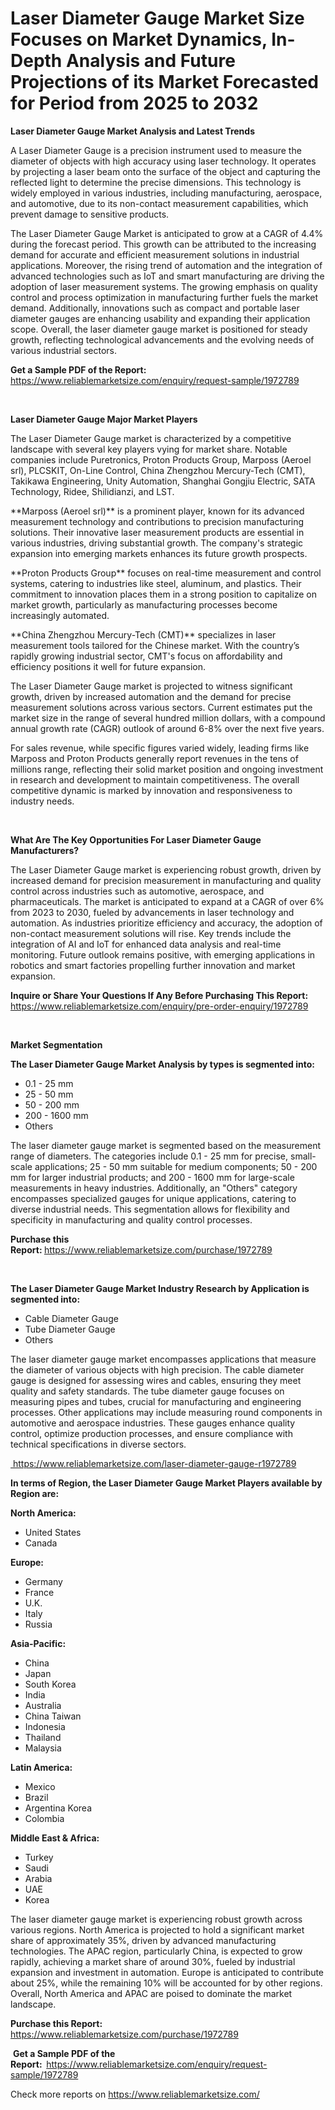 <p><h1>Laser Diameter Gauge Market Size Focuses on Market Dynamics, In-Depth Analysis and Future Projections of its Market Forecasted for Period from 2025 to 2032</h1></p><p><strong>Laser Diameter Gauge Market Analysis and Latest Trends</strong></p>
<p><p>A Laser Diameter Gauge is a precision instrument used to measure the diameter of objects with high accuracy using laser technology. It operates by projecting a laser beam onto the surface of the object and capturing the reflected light to determine the precise dimensions. This technology is widely employed in various industries, including manufacturing, aerospace, and automotive, due to its non-contact measurement capabilities, which prevent damage to sensitive products.</p><p>The Laser Diameter Gauge Market is anticipated to grow at a CAGR of 4.4% during the forecast period. This growth can be attributed to the increasing demand for accurate and efficient measurement solutions in industrial applications. Moreover, the rising trend of automation and the integration of advanced technologies such as IoT and smart manufacturing are driving the adoption of laser measurement systems. The growing emphasis on quality control and process optimization in manufacturing further fuels the market demand. Additionally, innovations such as compact and portable laser diameter gauges are enhancing usability and expanding their application scope. Overall, the laser diameter gauge market is positioned for steady growth, reflecting technological advancements and the evolving needs of various industrial sectors.</p></p>
<p><strong>Get a Sample PDF of the Report:&nbsp;</strong> <a href="https://www.reliablemarketsize.com/enquiry/request-sample/1972789?utm_campaign=2564&utm_medium=2&utm_source=Github&utm_content=ia&utm_term=20022025&utm_id=laser-diameter-gauge">https://www.reliablemarketsize.com/enquiry/request-sample/1972789</a></p>
<p>&nbsp;</p>
<p><strong>Laser Diameter Gauge Major Market Players</strong></p>
<p><p>The Laser Diameter Gauge market is characterized by a competitive landscape with several key players vying for market share. Notable companies include Puretronics, Proton Products Group, Marposs (Aeroel srl), PLCSKIT, On-Line Control, China Zhengzhou Mercury-Tech (CMT), Takikawa Engineering, Unity Automation, Shanghai Gongjiu Electric, SATA Technology, Ridee, Shilidianzi, and LST.</p><p>**Marposs (Aeroel srl)** is a prominent player, known for its advanced measurement technology and contributions to precision manufacturing solutions. Their innovative laser measurement products are essential in various industries, driving substantial growth. The company's strategic expansion into emerging markets enhances its future growth prospects.</p><p>**Proton Products Group** focuses on real-time measurement and control systems, catering to industries like steel, aluminum, and plastics. Their commitment to innovation places them in a strong position to capitalize on market growth, particularly as manufacturing processes become increasingly automated.</p><p>**China Zhengzhou Mercury-Tech (CMT)** specializes in laser measurement tools tailored for the Chinese market. With the country’s rapidly growing industrial sector, CMT's focus on affordability and efficiency positions it well for future expansion.</p><p>The Laser Diameter Gauge market is projected to witness significant growth, driven by increased automation and the demand for precise measurement solutions across various sectors. Current estimates put the market size in the range of several hundred million dollars, with a compound annual growth rate (CAGR) outlook of around 6-8% over the next five years.</p><p>For sales revenue, while specific figures varied widely, leading firms like Marposs and Proton Products generally report revenues in the tens of millions range, reflecting their solid market position and ongoing investment in research and development to maintain competitiveness. The overall competitive dynamic is marked by innovation and responsiveness to industry needs.</p></p>
<p>&nbsp;</p>
<p><strong>What Are The Key Opportunities For Laser Diameter Gauge Manufacturers?</strong></p>
<p><p>The Laser Diameter Gauge market is experiencing robust growth, driven by increased demand for precision measurement in manufacturing and quality control across industries such as automotive, aerospace, and pharmaceuticals. The market is anticipated to expand at a CAGR of over 6% from 2023 to 2030, fueled by advancements in laser technology and automation. As industries prioritize efficiency and accuracy, the adoption of non-contact measurement solutions will rise. Key trends include the integration of AI and IoT for enhanced data analysis and real-time monitoring. Future outlook remains positive, with emerging applications in robotics and smart factories propelling further innovation and market expansion.</p></p>
<p><strong>Inquire or Share Your Questions If Any Before Purchasing This Report:</strong> <a href="https://www.reliablemarketsize.com/enquiry/pre-order-enquiry/1972789?utm_campaign=2564&utm_medium=2&utm_source=Github&utm_content=ia&utm_term=20022025&utm_id=laser-diameter-gauge">https://www.reliablemarketsize.com/enquiry/pre-order-enquiry/1972789</a></p>
<p>&nbsp;</p>
<p><strong>Market Segmentation</strong></p>
<p><strong>The Laser Diameter Gauge Market Analysis by types is segmented into:</strong></p>
<p><ul><li>0.1 - 25 mm</li><li>25 - 50 mm</li><li>50 - 200 mm</li><li>200 - 1600 mm</li><li>Others</li></ul></p>
<p><p>The laser diameter gauge market is segmented based on the measurement range of diameters. The categories include 0.1 - 25 mm for precise, small-scale applications; 25 - 50 mm suitable for medium components; 50 - 200 mm for larger industrial products; and 200 - 1600 mm for large-scale measurements in heavy industries. Additionally, an "Others" category encompasses specialized gauges for unique applications, catering to diverse industrial needs. This segmentation allows for flexibility and specificity in manufacturing and quality control processes.</p></p>
<p><strong>Purchase this Report:&nbsp;</strong><a href="https://www.reliablemarketsize.com/purchase/1972789?utm_campaign=2564&utm_medium=2&utm_source=Github&utm_content=ia&utm_term=20022025&utm_id=laser-diameter-gauge">https://www.reliablemarketsize.com/purchase/1972789</a></p>
<p>&nbsp;</p>
<p><strong>The Laser Diameter Gauge Market Industry Research by Application is segmented into:</strong></p>
<p><ul><li>Cable Diameter Gauge</li><li>Tube Diameter Gauge</li><li>Others</li></ul></p>
<p><p>The laser diameter gauge market encompasses applications that measure the diameter of various objects with high precision. The cable diameter gauge is designed for assessing wires and cables, ensuring they meet quality and safety standards. The tube diameter gauge focuses on measuring pipes and tubes, crucial for manufacturing and engineering processes. Other applications may include measuring round components in automotive and aerospace industries. These gauges enhance quality control, optimize production processes, and ensure compliance with technical specifications in diverse sectors.</p></p>
<p><a href="https://www.reliablemarketsize.com/laser-diameter-gauge-r1972789?utm_campaign=2564&utm_medium=2&utm_source=Github&utm_content=ia&utm_term=20022025&utm_id=laser-diameter-gauge">&nbsp;https://www.reliablemarketsize.com/laser-diameter-gauge-r1972789</a></p>
<p><strong>In terms of Region, the Laser Diameter Gauge Market Players available by Region are:</strong></p>
<p>
    <p> <strong> North America: </strong>
        <ul>
            <li>United States</li>
            <li>Canada</li>
        </ul>
        </p> 
    <p> <strong> Europe: </strong>
        <ul>
            <li>Germany</li>
            <li>France</li>
            <li>U.K.</li>
            <li>Italy</li>
            <li>Russia</li>
        </ul>
        </p> 
    <p> <strong> Asia-Pacific: </strong>
        <ul>
            <li>China</li>
            <li>Japan</li>
            <li>South Korea</li>
            <li>India</li>
            <li>Australia</li>
            <li>China Taiwan</li>
            <li>Indonesia</li>
            <li>Thailand</li>
            <li>Malaysia</li>
        </ul>
        </p> 
    <p> <strong> Latin America: </strong>
        <ul>
            <li>Mexico</li>
            <li>Brazil</li>
            <li>Argentina Korea</li>
            <li>Colombia</li>
        </ul>
        </p> 
    <p> <strong> Middle East & Africa: </strong>
        <ul>
            <li>Turkey</li>
            <li>Saudi</li>
            <li>Arabia</li>
            <li>UAE</li>
            <li>Korea</li>
        </ul>
    </p>
    </p>
<p><p>The laser diameter gauge market is experiencing robust growth across various regions. North America is projected to hold a significant market share of approximately 35%, driven by advanced manufacturing technologies. The APAC region, particularly China, is expected to grow rapidly, achieving a market share of around 30%, fueled by industrial expansion and investment in automation. Europe is anticipated to contribute about 25%, while the remaining 10% will be accounted for by other regions. Overall, North America and APAC are poised to dominate the market landscape.</p></p>
<p><strong>Purchase this Report: </strong><a href="https://www.reliablemarketsize.com/purchase/1972789?utm_campaign=2564&utm_medium=2&utm_source=Github&utm_content=ia&utm_term=20022025&utm_id=laser-diameter-gauge">https://www.reliablemarketsize.com/purchase/1972789</a></p>
<p>&nbsp;<strong>Get a Sample PDF of the Report:&nbsp;&nbsp;</strong><a href="https://www.reliablemarketsize.com/enquiry/request-sample/1972789?utm_campaign=2564&utm_medium=2&utm_source=Github&utm_content=ia&utm_term=20022025&utm_id=laser-diameter-gauge">https://www.reliablemarketsize.com/enquiry/request-sample/1972789</a></p>
<p><strong></strong></p>
<p>Check more reports on <a href="https://www.reliablemarketsize.com/?utm_campaign=2564&utm_medium=2&utm_source=Github&utm_content=ia&utm_term=20022025&utm_id=laser-diameter-gauge">https://www.reliablemarketsize.com/</a></p>